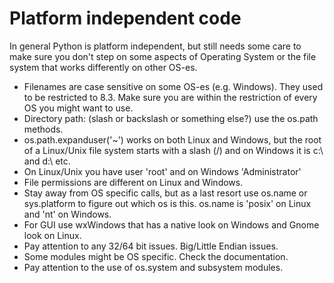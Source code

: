 # Platform independent code

In general Python is platform independent, but still needs some care to make sure
you don't step on some aspects of Operating System or the file system that works differently
on other OS-es.

* Filenames are case sensitive on some OS-es (e.g. Windows). They used to be restricted to 8.3. Make sure you are within the restriction of every OS you might want to use.
* Directory path: (slash or backslash or something else?) use the os.path methods.
* os.path.expanduser('~') works on both Linux and Windows, but the root of a Linux/Unix file system starts with a slash (/) and on Windows it is c:\ and d:\ etc.
* On Linux/Unix you have user 'root' and on Windows 'Administrator'
* File permissions are different on Linux and Windows.
* Stay away from OS specific calls, but as a last resort use os.name or sys.platform to figure out which os is this. os.name is 'posix' on Linux and 'nt' on Windows.
* For GUI use wxWindows that has a native look on Windows and Gnome look on Linux.
* Pay attention to any 32/64 bit issues. Big/Little Endian issues.
* Some modules might be OS specific. Check the documentation.
* Pay attention to the use of os.system and subsystem modules.


